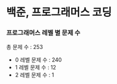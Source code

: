 # 백준, 프로그래머스 코딩
### 프로그래머스 레벨 별 문제 수
총 문제 수 : 253
- 0 레벨 문제 수 : 240
- 1 레벨 문제 수 : 12
- 2 레벨 문제 수 : 1

